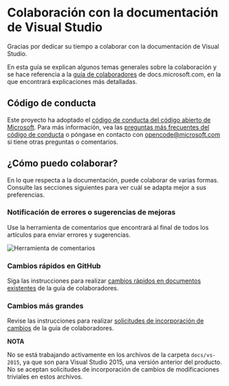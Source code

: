 # <a name="contribute-to-visual-studio-documentation"></a>Colaboración con la documentación de Visual Studio

Gracias por dedicar su tiempo a colaborar con la documentación de Visual Studio.

En esta guía se explican algunos temas generales sobre la colaboración y se hace referencia a la [guía de colaboradores](https://docs.microsoft.com/contribute) de docs.microsoft.com, en la que encontrará explicaciones más detalladas.

## <a name="code-of-conduct"></a>Código de conducta

Este proyecto ha adoptado el [código de conducta del código abierto de Microsoft](https://opensource.microsoft.com/codeofconduct/). Para más información, vea las [preguntas más frecuentes del código de conducta](https://opensource.microsoft.com/codeofconduct/faq/) o póngase en contacto con [opencode@microsoft.com](mailto:opencode@microsoft.com) si tiene otras preguntas o comentarios.

## <a name="how-can-i-contribute"></a>¿Cómo puedo colaborar?

En lo que respecta a la documentación, puede colaborar de varias formas. Consulte las secciones siguientes para ver cuál se adapta mejor a sus preferencias.

### <a name="report-bugs-or-suggest-enhancements"></a>Notificación de errores o sugerencias de mejoras

Use la herramienta de comentarios que encontrará al final de todos los artículos para enviar errores y sugerencias.

![Herramienta de comentarios](media/feedback-tool.png)

### <a name="quick-edit-in-github"></a>Cambios rápidos en GitHub

Siga las instrucciones para realizar [cambios rápidos en documentos existentes](https://docs.microsoft.com/contribute/#quick-edits-to-existing-documents) de la guía de colaboradores.

### <a name="larger-edits"></a>Cambios más grandes

Revise las instrucciones para realizar [solicitudes de incorporación de cambios](https://docs.microsoft.com/contribute/how-to-write-workflows-major#pull-request-processing) de la guía de colaboradores.

**NOTA**

No se está trabajando activamente en los archivos de la carpeta `docs/vs-2015`, ya que son para Visual Studio 2015, una versión anterior del producto. No se aceptan solicitudes de incorporación de cambios de modificaciones triviales en estos archivos.
